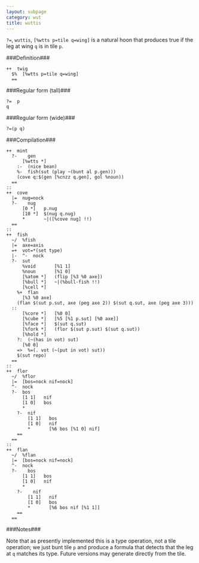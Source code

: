 ```yaml
---
layout: subpage
category: wut
title: wuttis
---
```


`?=`, `wuttis`, `[%wtts p=tile q=wing]` is a natural hoon that
produces true if the leg at wing `q` is in tile `p`.

###Definition###

    ++  twig  
      $%  [%wtts p=tile q=wing]
      ==

###Regular form (tall)###

    ?=  p
    q

###Regular form (wide)###

    ?=(p q)

###Compilation###
    
    ++  mint
      ?-    gen
          [%wtts *]  
        :-  (nice bean)
        %-  fish(sut (play ~(bunt al p.gen))) 
        (cove q:$(gen [%cnzz q.gen], gol %noun))
      ==
    ::
    ++  cove
      |=  nug=nock
      ?-    nug
          [0 *]   p.nug
          [10 *]  $(nug q.nug)
          *       ~|([%cove nug] !!)
      ==
    ::
    ++  fish
      ~/  %fish
      |=  axe=axis
      =+  vot=*(set type)
      |-  ^-  nock
      ?-  sut
          %void       [%1 1]
          %noun       [%1 0]
          [%atom *]   (flip [%3 %0 axe])
          [%bull *]   ~|(%bull-fish !!)
          [%cell *]
        %+  flan
          [%3 %0 axe]
        (flan $(sut p.sut, axe (peg axe 2)) $(sut q.sut, axe (peg axe 3)))
      ::
          [%core *]   [%0 0]
          [%cube *]   [%5 [%1 p.sut] [%0 axe]]
          [%face *]   $(sut q.sut)
          [%fork *]   (flor $(sut p.sut) $(sut q.sut))
          [%hold *]
        ?:  (~(has in vot) sut)
          [%0 0]
        =>  %=(. vot (~(put in vot) sut))
        $(sut repo)
      ==
    ::
    ++  flor
      ~/  %flor
      |=  [bos=nock nif=nock]
      ^-  nock
      ?-  bos
          [1 1]   nif
          [1 0]   bos
          *
        ?-  nif
            [1 1]   bos
            [1 0]   nif
            *       [%6 bos [%1 0] nif]
        ==
      ==
    ::
    ++  flan
      ~/  %flan
      |=  [bos=nock nif=nock]
      ^-  nock
      ?-    bos
          [1 1]   bos
          [1 0]   nif
          *
        ?-    nif
            [1 1]   nif
            [1 0]   bos
            *       [%6 bos nif [%1 1]]
        ==
      ==

###Notes###

Note that as presently implemented this is a type operation, not
a tile operation; we just bunt tile `p` and produce a formula
that detects that the leg at `q` matches its type.  Future
versions may generate directly from the tile.
